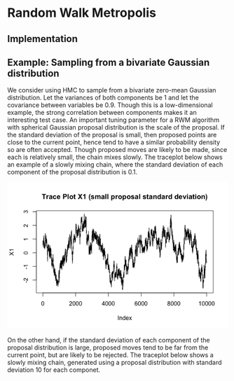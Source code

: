# Random Walk Metropolis

## Implementation



## Example: Sampling from a bivariate Gaussian distribution

We consider using HMC to sample from a bivariate zero-mean Gaussian distribution. Let the variances of both components be 1 and let the covariance between variables be 0.9. Though this is a low-dimensional example, the strong correlation between components makes it an interesting test case. An important tuning parameter for a RWM algorithm with spherical Gaussian proposal distribution is the scale of the proposal. If the standard deviation of the proposal is small, then proposed points are close to the current point, hence tend to have a similar probability density so are often accepted. Though proposed moves are likely to be made, since each is relatively small, the chain mixes slowly. The traceplot below shows an example of a slowly mixing chain, where the standard deviation of each component of the proposal distribution is  0.1.

![](https://github.com/mckimmh/mcmc/blob/main/images/rwm_trace_plot_small_sd.png)

On the other hand, if the standard deviation of each component of the proposal distribution is large, proposed moves tend to be far from the current point, but are likely to be rejected. The traceplot below shows a slowly mixing chain, generated using a proposal distribution with standard deviation 10 for each componet.


